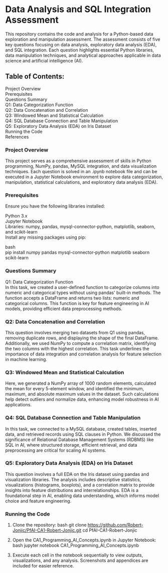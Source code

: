 # Data Analysis and SQL Integration Assessment  

This repository contains the code and analysis for a Python-based data exploration and manipulation assessment. The assessment consists of five key questions focusing on data analysis, exploratory data analysis (EDA), and SQL integration. Each question highlights essential Python libraries, data manipulation techniques, and analytical approaches applicable in data science and artificial intelligence (AI).  
  
## Table of Contents:  
Project Overview  
Prerequisites  
Questions Summary  
Q1: Data Categorization Function  
Q2: Data Concatenation and Correlation  
Q3: Windowed Mean and Statistical Calculation  
Q4: SQL Database Connection and Table Manipulation  
Q5: Exploratory Data Analysis (EDA) on Iris Dataset  
Running the Code  
References  
  
### Project Overview  
This project serves as a comprehensive assessment of skills in Python programming, NumPy, pandas, MySQL integration, and data visualization techniques. Each question is solved in an .ipynb notebook file and can be executed in a Jupyter Notebook environment to explore data categorization, manipulation, statistical calculations, and exploratory data analysis (EDA).  

### Prerequisites  
Ensure you have the following libraries installed:  

Python 3.x  
Jupyter Notebook  
Libraries: numpy, pandas, mysql-connector-python, matplotlib, seaborn, and scikit-learn  
Install any missing packages using pip:  

bash  
pip install numpy pandas mysql-connector-python matplotlib seaborn scikit-learn  

### Questions Summary  
Q1: Data Categorization Function  
In this task, we created a user-defined function to categorize columns into numeric and categorical types without using pandas' built-in methods. The function accepts a DataFrame and returns two lists: numeric and categorical columns. This function is key for feature engineering in AI models, providing efficient data preprocessing methods.  

### Q2: Data Concatenation and Correlation  
This question involves merging two datasets from Q1 using pandas, removing duplicate rows, and displaying the shape of the final DataFrame. Additionally, we used NumPy to compute a correlation matrix, identifying the two columns with the highest correlation. This task underlines the importance of data integration and correlation analysis for feature selection in machine learning.  

### Q3: Windowed Mean and Statistical Calculation  
Here, we generated a NumPy array of 1000 random elements, calculated the mean for every 5-element window, and identified the minimum, maximum, and absolute maximum values in the dataset. Such calculations help detect outliers and normalize data, enhancing model robustness in AI applications.  

### Q4: SQL Database Connection and Table Manipulation  
In this task, we connected to a MySQL database, created tables, inserted data, and retrieved records using SQL clauses in Python. We discussed the significance of Relational Database Management Systems (RDBMS) like SQL in AI, where structured storage, efficient retrieval, and data preprocessing are critical for scaling AI systems.  

### Q5: Exploratory Data Analysis (EDA) on Iris Dataset  
This question involves a full EDA on the Iris dataset using pandas and visualization libraries. The analysis includes descriptive statistics, visualizations (histograms, boxplots), and a correlation matrix to provide insights into feature distributions and interrelationships. EDA is a foundational step in AI, enabling data understanding, which informs model choice and feature engineering.  

### Running the Code  
1. Clone the repository:
bash
git clone https://github.com/Robert-Jonjic/PfAI-CA1-Robert-Jonjic.git
cd PfAI-CA1-Robert-Jonjic

2. Open the CA1_Programming_AI_Concepts.ipynb in Jupyter Notebook:
bash
jupyter notebook CA1_Programming_AI_Concepts.ipynb

3. Execute each cell in the notebook sequentially to view outputs, visualizations, and any analysis. Screenshots and appendices are included for easier reference.
